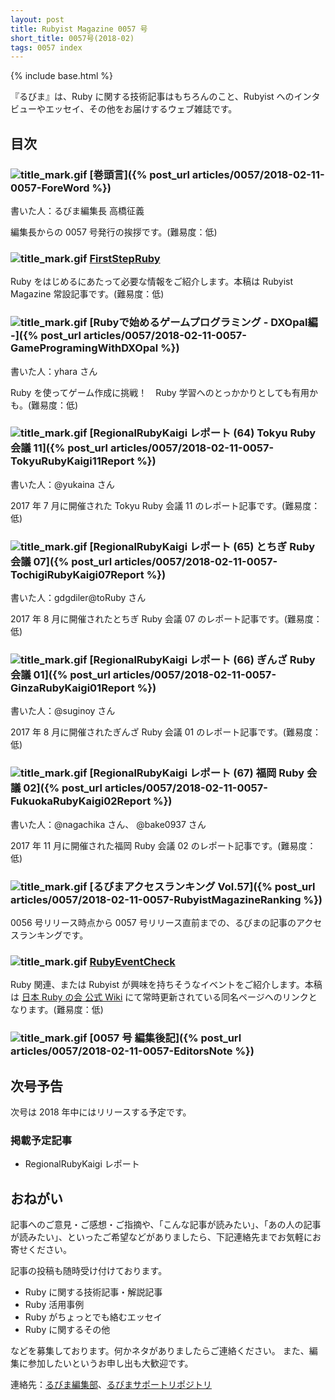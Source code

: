 ```yaml
---
layout: post
title: Rubyist Magazine 0057 号
short_title: 0057号(2018-02)
tags: 0057 index
---
```

{% include base.html %}

『るびま』は、Ruby に関する技術記事はもちろんのこと、Rubyist へのインタビューやエッセイ、その他をお届けするウェブ雑誌です。

## 目次

### ![title_mark.gif]({{site.baseurl}}/images/title_mark.gif) [巻頭言]({% post_url articles/0057/2018-02-11-0057-ForeWord %})

書いた人：るびま編集長 高橋征義

編集長からの 0057 号発行の挨拶です。(難易度：低)

### ![title_mark.gif]({{site.baseurl}}/images/title_mark.gif) [FirstStepRuby](https://github.com/rubima/rubima/blob/master/first_step_ruby/first-step-ruby-2.0.md)

Ruby をはじめるにあたって必要な情報をご紹介します。本稿は Rubyist Magazine 常設記事です。(難易度：低)

### ![title_mark.gif]({{site.baseurl}}/images/title_mark.gif) [Rubyで始めるゲームプログラミング - DXOpal編 -]({% post_url articles/0057/2018-02-11-0057-GameProgramingWithDXOpal %})

書いた人：yhara さん

Ruby を使ってゲーム作成に挑戦！　Ruby 学習へのとっかかりとしても有用かも。(難易度：低)

### ![title_mark.gif]({{site.baseurl}}/images/title_mark.gif) [RegionalRubyKaigi レポート (64) Tokyu Ruby 会議 11]({% post_url articles/0057/2018-02-11-0057-TokyuRubyKaigi11Report %})

書いた人：@yukaina さん

2017 年 7 月に開催された Tokyu Ruby 会議 11 のレポート記事です。(難易度：低)

### ![title_mark.gif]({{site.baseurl}}/images/title_mark.gif) [RegionalRubyKaigi レポート (65) とちぎ Ruby 会議 07]({% post_url articles/0057/2018-02-11-0057-TochigiRubyKaigi07Report %})

書いた人：gdgdiler@toRuby さん

2017 年 8 月に開催されたとちぎ Ruby 会議 07 のレポート記事です。(難易度：低)

### ![title_mark.gif]({{site.baseurl}}/images/title_mark.gif) [RegionalRubyKaigi レポート (66) ぎんざ Ruby 会議 01]({% post_url articles/0057/2018-02-11-0057-GinzaRubyKaigi01Report %})

書いた人：@suginoy さん

2017 年 8 月に開催されたぎんざ Ruby 会議 01 のレポート記事です。(難易度：低)

### ![title_mark.gif]({{site.baseurl}}/images/title_mark.gif) [RegionalRubyKaigi レポート (67) 福岡 Ruby 会議 02]({% post_url articles/0057/2018-02-11-0057-FukuokaRubyKaigi02Report %})

書いた人：@nagachika さん、 @bake0937 さん

2017 年 11 月に開催された福岡 Ruby 会議 02 のレポート記事です。(難易度：低)

### ![title_mark.gif]({{site.baseurl}}/images/title_mark.gif) [るびまアクセスランキング Vol.57]({% post_url articles/0057/2018-02-11-0057-RubyistMagazineRanking %})

0056 号リリース時点から 0057 号リリース直前までの、るびまの記事のアクセスランキングです。

### ![title_mark.gif]({{site.baseurl}}/images/title_mark.gif) [RubyEventCheck](https://github.com/ruby-no-kai/official/wiki/RubyEventCheck)

Ruby 関連、または Rubyist が興味を持ちそうなイベントをご紹介します。本稿は [日本 Ruby の会 公式 Wiki](https://github.com/ruby-no-kai/official/wiki) にて常時更新されている同名ページへのリンクとなります。(難易度：低)

### ![title_mark.gif]({{site.baseurl}}/images/title_mark.gif) [0057 号 編集後記]({% post_url articles/0057/2018-02-11-0057-EditorsNote %})

## 次号予告

次号は 2018 年中にはリリースする予定です。

### 掲載予定記事

* RegionalRubyKaigi レポート

## おねがい

記事へのご意見・ご感想・ご指摘や、「こんな記事が読みたい」、「あの人の記事が読みたい」、といったご希望などがありましたら、下記連絡先までお気軽にお寄せください。

記事の投稿も随時受け付けております。

* Ruby に関する技術記事・解説記事
* Ruby 活用事例
* Ruby がちょっとでも絡むエッセイ
* Ruby に関するその他

などを募集しております。何かネタがありましたらご連絡ください。
また、編集に参加したいというお申し出も大歓迎です。

連絡先：[るびま編集部](mailto:magazine@ruby-no-kai.org)、[るびまサポートリポジトリ](https://github.com/rubima/rubima-support)

